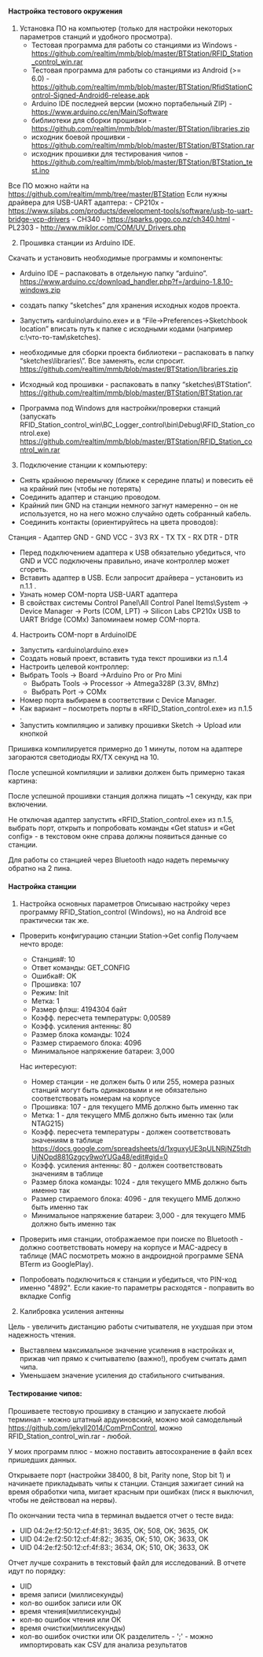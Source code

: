 #### **Настройка тестового окружения**
1) Установка ПО на компьютер (только для настройки некоторых параметров станций и удобного просмотра).
    - Тестовая программа для работы со станциями из Windows - https://github.com/realtim/mmb/blob/master/BTStation/RFID_Station_control_win.rar
    - Тестовая программа для работы со станциями из Android (>= 6.0) - https://github.com/realtim/mmb/blob/master/BTStation/RfidStationControl-Signed-Android6-release.apk
    - Arduino IDE последней версии (можно портабельный ZIP) - https://www.arduino.cc/en/Main/Software
    - библиотеки для сборки прошивки - https://github.com/realtim/mmb/blob/master/BTStation/libraries.zip
    - исходник боевой прошивки - https://github.com/realtim/mmb/blob/master/BTStation/BTStation.rar
    - исходник прошивки для тестирования чипов - https://github.com/realtim/mmb/blob/master/BTStation/BTStation_test.ino

Все ПО можно найти на https://github.com/realtim/mmb/tree/master/BTStation
    Если нужны драйвера для USB-UART адаптера:
    - CP210x - https://www.silabs.com/products/development-tools/software/usb-to-uart-bridge-vcp-drivers
    - CH340 - https://sparks.gogo.co.nz/ch340.html
    - PL2303 - http://www.miklor.com/COM/UV_Drivers.php

2) Прошивка станции из Arduino IDE.

  Скачать и установить необходимые программы и компоненты:
- Arduino IDE – распаковать в отдельную папку “arduino”.
https://www.arduino.cc/download_handler.php?f=/arduino-1.8.10-windows.zip

- создать папку “sketches” для хранения исходных кодов проекта.

- Запустить «arduino\arduino.exe» и в “File->Preferences->Sketchbook location” вписать путь к папке с исходными кодами (например c:\что-то-там\sketches).

- необходимые для сборки проекта библиотеки – распаковать в папку “sketches\libraries\”. Все заменять, если спросит.
https://github.com/realtim/mmb/blob/master/BTStation/libraries.zip

- Исходный код прошивки - распаковать в папку “sketches\BTStation”.
https://github.com/realtim/mmb/blob/master/BTStation/BTStation.rar

- Программа под Windows для настройки/проверки станций (запускать RFID_Station_control_win\BC_Logger_control\bin\Debug\RFID_Station_control.exe)
https://github.com/realtim/mmb/blob/master/BTStation/RFID_Station_control_win.rar

3) Подключение станции к компьютеру:
- Снять крайнюю перемычку (ближе к середине платы) и повесить её на крайний пин (чтобы не потерять)
- Соединить адаптер и станцию проводом.
- Крайний пин GND на станции немного загнут намеренно – он не используется, но на него можно случайно одеть собранный кабель.
- Соединить контакты (ориентируйтесь на цвета проводов):

Станция - Адаптер
GND - GND
VCC - 3V3
RX - TX
TX - RX
DTR - DTR

- Перед подключением адаптера к USB обязательно убедиться, что GND и VCC подключены правильно, иначе контроллер может сгореть.
- Вставить адаптер в USB. Если запросит драйвера – установить из п.1.1 .
- Узнать номер COM-порта USB-UART адаптера
- В свойствах системы
Control Panel\All Control Panel Items\System -> Device Manager -> Ports (COM, LPT) -> Silicon Labs CP210x USB to UART Bridge (COMx)
Запоминаем номер COM-порта.

4) Настроить COM-порт в ArduinoIDE

- Запустить «arduino\arduino.exe»
- Создать новый проект, вставить туда текст прошивки из п.1.4
- Настроить целевой контроллер:
- Выбрать Tools -> Board ->Arduino Pro or Pro Mini
	- Выбрать Tools -> Processor -> Atmega328P (3.3V, 8Mhz)
	- Выбрать Port -> COMx
- Номер порта выбираем в соответствии с Device Manager.
- Как вариант – посмотреть порты в «RFID_Station_control.exe» из п.1.5 .
- Запустить компиляцию и заливку прошивки Sketch -> Upload или кнопкой

Пришивка компилируется примерно до 1 минуты, потом на адаптере загораются светодиоды RX/TX секунд на 10.

После успешной компиляции и заливки должен быть примерно такая картина:

После успешной прошивки станция должна пищать ~1 секунду, как при включении.

Не отключая адаптер запустить «RFID_Station_control.exe» из п.1.5, выбрать порт, открыть и попробовать команды «Get status» и «Get config» - в текстовом окне справа должны появиться данные со станции.

Для работы со станцией через Bluetooth надо надеть перемычку обратно на 2 пина.

#### **Настройка станции**
1) Настройка основных параметров
    Описываю настройку через программу RFID_Station_control (Windows), но на Android все практически так же.
- Проверить конфигурацию станции Station->Get config
    Получаем нечто вроде:
	- Станция#: 10
	- Ответ команды: GET_CONFIG
	- Ошибка#: OK
	- Прошивка: 107
	- Режим: Init
	- Метка: 1
	- Размер флэш: 4194304 байт
	- Коэфф. пересчета температуры: 0,00589
	- Коэфф. усиления антенны: 80
	- Размер блока команды: 1024
	- Размер стираемого блока: 4096
	- Минимальное напряжение батареи: 3,000

    Нас интересуют:
	- Номер станции - не должен быть 0 или 255, номера разных станций могут быть одинаковыми и не обязательно соответствовать номерам на корпусе
	- Прошивка: 107 - для текущего ММБ должно быть именно так
	- Метка: 1 - для текущего ММБ должно быть именно так (или NTAG215)
	- Коэфф. пересчета температуры - должен соответствовать значениям в таблице https://docs.google.com/spreadsheets/d/1xguxyUE3pULNRjNZ5tdhUjNOpd881Gzgcy9woYUGa48/edit#gid=0
	- Коэфф. усиления антенны: 80 -  должен соответствовать значениям в таблице
	- Размер блока команды: 1024 - для текущего ММБ должно быть именно так
	- Размер стираемого блока: 4096 - для текущего ММБ должно быть именно так
	- Минимальное напряжение батареи: 3,000 - для текущего ММБ должно быть именно так

- Проверить имя станции, отображаемое при поиске по Bluetooth - должно соответствовать номеру на корпусе и MAC-адресу в таблице (MAC посмотреть можно в андроидной программе SENA BTerm из GooglePlay).
- Попробовать подключиться к станции и убедиться, что PIN-код именно "4892".
  Если какие-то параметры расходятся - поправить во вкладке Config

2) Калибровка усиления антенны

Цель - увеличить дистанцию работы считывателя, не ухудшая при этом надежность чтения.
- Выставляем максимальное значение усиления в настройках и, прижав чип прямо к считывателю (важно!), пробуем считать дамп чипа.
- Уменьшаем значение усиления до стабильного считывания.

#### **Тестирование чипов:**

Прошиваете тестовую прошивку в станцию и запускаете любой терминал - можно штатный ардуиновский, можно мой самодельный https://github.com/jekyll2014/ComPrnControl, можно RFID_Station_control_win.rar - любой.

У моих программ плюс - можно поставить автосохранение в файл всех пришедших данных.

Открываете порт (настройки 38400, 8 bit, Parity none, Stop bit 1) и начинаете прикладывать чипы к станции. Станция зажигает синий на время обработки чипа, мигает красным при ошибках (писк я выключил, чтобы не действовал на нервы).

По окончании теста чипа в терминал выдается отчет о тесте вида:
- UID 04:2e:f2:50:12:cf:4f:81:; 3635, OK; 508, OK; 3635, OK
- UID 04:2e:f2:50:12:cf:4f:82:; 3635, OK; 510, OK; 3633, OK
- UID 04:2e:f2:50:12:cf:4f:83:; 3634, OK; 510, OK; 3633, OK

Отчет лучше сохранить в текстовый файл для исследований.
В отчете идут по порядку:
- UID
- время записи (миллисекунды)
- кол-во ошибок записи или ОК
- время чтения(миллисекунды)
- кол-во ошибок чтения или ОК
- время очистки(миллисекунды)
- кол-во ошибок очистки или ОК
разделитель - ';' - можно импортировать как CSV для анализа результатов
